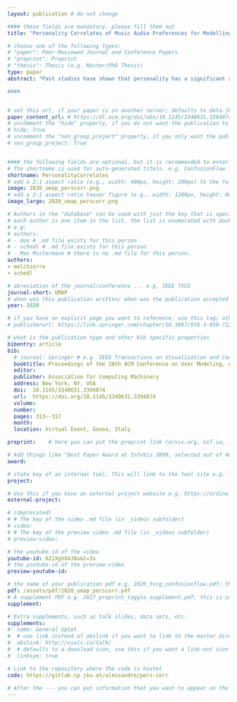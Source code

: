 ```yaml
---
layout: publication # do not change

#### these fields are mandatory. please fill them out
title: "Personality Correlates of Music Audio Preferences for Modelling Music Listeners" # title of your publication 

# choose one of the following types:
# "paper": Peer-Reviewed Journal and Conference Papers
# "preprint": Preprint
# "thesis": Thesis (e.g. Master/PhD Thesis)
type: paper
abstract: "Past studies have shown that personality has a significant association with user behaviour and preferences, not least towards music. This makes personality information a promising aspect for user modelling in personalised recommender systems and similar domains. In contrast to existing studies, which investigate personality correlates of music preferences via genres or styles, we study such correlates by modelling music preferences at a finer-grained content level, using audio features of the music users listen to. Leveraging listening and personality information of more than 1,300 Last.fm users, we identify several significant medium and weak correlations between music audio features and personality traits, the latter defined by the five-factor model. Our results provide useful insights into the relationship between personality and music preference, which can be valuable for music recommender systems in terms of more personalised recommendations." # insert the abstract of your publication between the quotes; you can use html e.g. to make links (<a></a>) or generate bold (<b></b>) etc. text 

####


# set this url, if your paper is on another server; defaults to data.jku-vds-lab.at
paper_content_url: # https://dl.acm.org/doi/abs/10.1145/3340631.3394874
# uncomment the "hide" property, if you do not want the publication to be displayed on the website (usually you don't need this)
# hide: True
# uncomment the "non_group_project" property, if you only want the publication to be displayed on your personal page (i.e. publications where you contributed, but does not have anything to do with the Vis Group e.g. Master Thesis,...)
# non_group_project: True


#### the following fields are optional, but it is recommended to enter as much information as possible
# The shortname is used for auto-generated titels. e.g. ConfusionFlow
shortname: PersonalityCorrelates
# add a 2:1 aspect ratio (e.g., width: 400px, height: 200px) to the folder /assets/images/papers/ e.g. 2020_tvcg_confusionflow.png
image: 2020_umap_perscorr.png
# add a 2:1 aspect ratio teaser figure (e.g., width: 1200px, height: 600px) to the folder /assets/images/papers/ e.g. 2020_tvcg_confusionflow_teaser.png
image_large: 2020_umap_perscorr.png

# Authors in the "database" can be used with just the key that is specified in the corresponding .md file (usually it is the lastname in lower case e.g. doe). Authors that do not have an individual page here should be stated with their full name (e.g. John Doe)
# each author is one item in the list. the list is enumerated with dashes ("-")
# e.g:
# authors:
# - doe # .md file exists for this person
# - schedl # .md file exists for this person
# - Max Mustermann # there is no .md file for this person.
authors:
- melchiorre
- schedl

# abreviation of the journal/conference ... e.g. IEEE TVCG
journal-short: UMAP
# when was this publication written/ when was the publication accepted (e.g. 2020)
year: 2020

# if you have an explicit page you want to reference, use this tag; otherwise it will be generated from your doi
# publisherurl: https://link.springer.com/chapter/10.1007/978-3-030-72240-1_60 # add link to publisher page of your publication

# what is the publication type and other bib specific properties
bibentry: article
bib:
  # journal: Springer # e.g. IEEE Transactions on Visualization and Computer Graphics (to appear)
  booktitle: Proceedings of the 28th ACM Conference on User Modeling, Adaptation and Personalization (UMAP)
  editor: 
  publisher: Association for Computing Machinery
  address: New York, NY, USA
  doi:	10.1145/3340631.3394874
  url:  https://doi.org/10.1145/3340631.3394874
  volume: 
  number: 
  pages: 313–-317
  month: 
  location: Virtual Event, Genoa, Italy

preprint:	 # here you can put the preprint link (arxiv.org, osf.io,...) e.g. https://arxiv.org/abs/1910.00969

# Add things like "Best Paper Award at InfoVis 2099, selected out of 4000 submissions"
award:

# state key of an internal tool. This will link to the tool site e.g. lineup (usually not needed)
project: 

# Use this if you have an external project website e.g. https://ordino.caleydoapp.org/
external-project: 

# (deprecated)
# # The key of the video .md file (in _videos subfolder)
# video: 
# # The key of the preview video .md file (in _videos subfolder)
# preview-video:

# the youtube-id of the video
youtube-id: 6ZiXgVX4J0o&t=3s
# the youtube-id of the preview-video
preview-youtube-id: 

# the name of your publication pdf e.g. 2020_tvcg_confusionflow.pdf; this is usually uploaded to the caleydo aws server
pdf: /assets/pdf/2020_umap_perscorr.pdf
# A supplement PDF e.g. 2017_preprint_taggle_supplement.pdf; this is usually uploaded to the caleydo aws server
supplement: 

# Extra supplements, such as talk slides, data sets, etc.
supplements:
#- name: General UpSet
#  # use link instead of abslink if you want to link to the master directory
#  abslink: http://vials.io/talk/
#  # defaults to a download icon, use this if you want a link-out icon
#  linksym: true

# Link to the repository where the code is hostet
code: https://gitlab.cp.jku.at/alessandro/pers-corr

# After the --- you can put information that you want to appear on the website using markdown formatting or HTML. A good example are acknowledgements, extra references, an erratum, etc.
---
```


